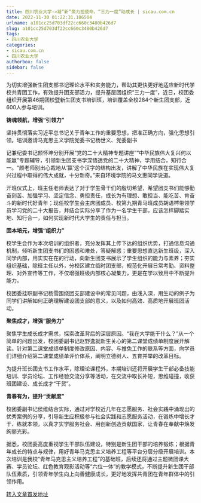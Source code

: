 ```yaml
---
title: 四川农业大学->凝“新”聚力担使命，“三力一度”助成长 | sicau.com.cn
date: 2022-11-30 01:22:31.106504
urlname: a101cc25d703df22cc660c3480b426d7
slug: a101cc25d703df22cc660c3480b426d7
tags: 
- 四川农业大学
categories:
- sicau.com.cn
- 四川农业大学
authorbox: false
sidebar: false
---
```

为切实增强新生团支部书记理论水平和实务能力，帮助其更快更好地适应新时代学校共青团工作，有效提升团支部活力，提升基层团组织“三力一度”，近日，校团委组织开展第46期团校暨新生团支书培训班，培训覆盖全校284个新生团支部，近600人参与培训。

**铸魂领航，增强“引领力”**

坚持贯彻落实习近平总书记关于青年工作的重要思想，把准正确方向，强化思想引领。培训邀请马克思主义学院党委书记杨世义、党委副书
<!--more-->
记兼纪委书记颜怀坤分别开展“党的二十大精神专题讲座”“中华民族伟大复兴何以能赢”专题辅导，引领新生团支书学深悟透党的二十大精神，学用结合，知行合一。“颜老师别出心裁地从‘赢’这个汉字的结构出发，讲解了中华民族在实现伟大复兴过程中取得的伟大成就，十分新奇。”来自环境学院的马文惠同学说道。

开班仪式上，班主任老师表达了对于学生骨干们的殷切希望，希望团支书们能够勤奋刻苦、加强学习、坚定信念、勇担责任，成长为有理想、敢担当、能吃苦、肯奋斗的新时代好青年；现任校学生会主席团成员、校第九期青马班成员胡语梣带领学员学习党的二十大报告，并结合实际分享了作为一名学生干部，应该怎样脚踏实地、知行合一，如何实现新时代大学生的责任与担当。

**固本培元，增强“组织力”**

校学生会作为本次培训的组织者，充分发挥其上传下达的组织优势，打通信息沟通机制，倾听新生团支书们的困惑和难处，答疑解惑；重要思想直达新生班级，深入同学内部，用实实在在的行动，向新生团支书展示了学生组织的能力与素养；夯实组织基础，除班主任以外，分校区建立临时团支部，规范化开展日常考勤、资料整理、对外宣传等工作，不仅增强班级内部核心凝集力，更是在学以致用中不断提升能力。

校团委挂职副书记杨雪围绕团支部建设中的常见问题，由浅入深，用生动的例子为同学们讲解如何正确理解建设团支部的意义，以及如何高效、高质地开展班团活动。

**聚焦成才，增强“服务力”**

聚焦学生成长成才需求，探索改革背后的深层原因。“我在大学能干什么？”从一个简单的问题出发，校团委副书记赵野逸就新生关心的第二课堂成绩单制度展开解读。针对第二课堂成绩单制度修改原因、内容、与推免工作的联系等方面，向学员们详细介绍第二课堂成绩单评价体系，阐明立德树人、五育并举的改革目标。

为提升班长团支书工作水平，除理论课程外，本期培训还将开展学生干部必备技能培训、学员论坛、工作经验交流分享等活动，在交流中取长补短，思维碰撞，收获班团建设、成长成才“干货”。

**青春有为，提升“贡献度”**

校团委副书记侯维结合实际，通过对学校近几年在志愿服务、社会实践中涌现出的优秀案例的分享，引导新生应积极参与社会实践和志愿服务活动，在锻炼中增长才干、练就本领，以真才实学服务社会、用创新创造贡献国家，让青春在奉献中焕发绚丽光彩。

据悉，校团委高度重视学生干部队伍建设，特别是新生团干部的培养锻炼；根据青年成长的特点与规律，用好青年马克思主义培养工程等平台分层分级开展培训。本次培训是我校“青年马克思主义培养工程”的基础班，后续还将通过主题微团课大赛、学员论坛、红色教育观影活动等“六位一体”的教学模式，不断提升新生团干部队伍素质，引领青年学生向上向善健康成长，更好地发挥共青团在青年群体中的引领作用。



[转入文章首发地址](https://news.sicau.edu.cn/info/1078/70400.htm)
